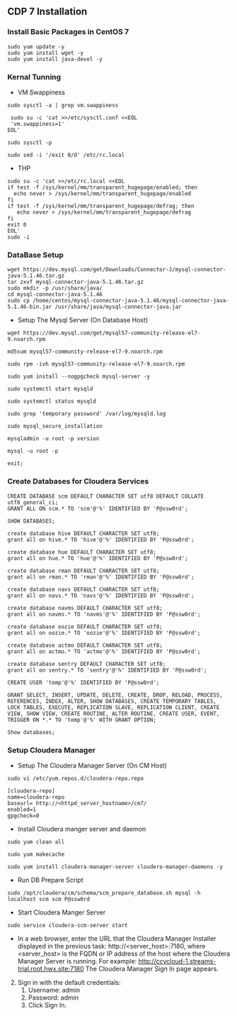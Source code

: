 CDP 7 Installation 
------------------

### Install Basic Packages in CentOS 7 

```
sudo yum update -y
sudo yum install wget -y
sudo yum install java-devel -y 

```

### Kernal Tunning 

* VM Swappiness

```
sudo sysctl -a | grep vm.swappiness

 sudo su -c 'cat >>/etc/sysctl.conf <<EOL
 'vm.swappiness=1' 
EOL'

sudo sysctl -p

sudo sed -i '/exit 0/d' /etc/rc.local
```

* THP 

```
sudo su -c 'cat >>/etc/rc.local <<EOL
if test -f /sys/kernel/mm/transparent_hugepage/enabled; then
  echo never > /sys/kernel/mm/transparent_hugepage/enabled
fi
if test -f /sys/kernel/mm/transparent_hugepage/defrag; then
   echo never > /sys/kernel/mm/transparent_hugepage/defrag 
fi
exit 0
EOL'
sudo -i
```

### DataBase Setup 

```
wget https://dev.mysql.com/get/Downloads/Connector-J/mysql-connector-java-5.1.46.tar.gz
tar zxvf mysql-connector-java-5.1.46.tar.gz
sudo mkdir -p /usr/share/java/
cd mysql-connector-java-5.1.46
sudo cp /home/centos/mysql-connector-java-5.1.46/mysql-connector-java-5.1.46-bin.jar /usr/share/java/mysql-connector-java.jar

```


* Setup The Mysql Server (On Database Host)

```
wget https://dev.mysql.com/get/mysql57-community-release-el7-9.noarch.rpm

md5sum mysql57-community-release-el7-9.noarch.rpm

sudo rpm -ivh mysql57-community-release-el7-9.noarch.rpm

sudo yum install --nogpgcheck mysql-server -y

sudo systemctl start mysqld

sudo systemctl status mysqld

sudo grep 'temporary password' /var/log/mysqld.log

sudo mysql_secure_installation

mysqladmin -u root -p version

mysql -u root -p

exit;

```

### Create Databases for Cloudera Services 

```
CREATE DATABASE scm DEFAULT CHARACTER SET utf8 DEFAULT COLLATE utf8_general_ci;
GRANT ALL ON scm.* TO 'scm'@'%' IDENTIFIED BY 'P@ssw0rd';

SHOW DATABASES;

create database hive DEFAULT CHARACTER SET utf8;
grant all on hive.* TO 'hive'@'%' IDENTIFIED BY 'P@ssw0rd';

create database hue DEFAULT CHARACTER SET utf8;
grant all on hue.* TO 'hue'@'%' IDENTIFIED BY 'P@ssw0rd';

create database rman DEFAULT CHARACTER SET utf8;
grant all on rman.* TO 'rman'@'%' IDENTIFIED BY 'P@ssw0rd';

create database navs DEFAULT CHARACTER SET utf8;
grant all on navs.* TO 'navs'@'%' IDENTIFIED BY 'P@ssw0rd';

create database navms DEFAULT CHARACTER SET utf8;
grant all on navms.* TO 'navms'@'%' IDENTIFIED BY 'P@ssw0rd';

create database oozie DEFAULT CHARACTER SET utf8;
grant all on oozie.* TO 'oozie'@'%' IDENTIFIED BY 'P@ssw0rd';

create database actmo DEFAULT CHARACTER SET utf8;
grant all on actmo.* TO 'actmo'@'%' IDENTIFIED BY 'P@ssw0rd';

create database sentry DEFAULT CHARACTER SET utf8;
grant all on sentry.* TO 'sentry'@'%' IDENTIFIED BY 'P@ssw0rd';

CREATE USER 'temp'@'%' IDENTIFIED BY 'P@ssw0rd';

GRANT SELECT, INSERT, UPDATE, DELETE, CREATE, DROP, RELOAD, PROCESS, REFERENCES, INDEX, ALTER, SHOW DATABASES, CREATE TEMPORARY TABLES, LOCK TABLES, EXECUTE, REPLICATION SLAVE, REPLICATION CLIENT, CREATE VIEW, SHOW VIEW, CREATE ROUTINE, ALTER ROUTINE, CREATE USER, EVENT, TRIGGER ON *.* TO 'temp'@'%' WITH GRANT OPTION;

Show databases;

```


### Setup Cloudera Manager 

* Setup The Cloudera Manager Server (On CM Host)

```
sudo vi /etc/yum.repos.d/cloudera-repo.repo
```

```
[cloudera-repo]
name=cloudera-repo
baseurl= http://<httpd_server_hostname>/cm7/
enabled=1
gpgcheck=0

```

* Install Cloudera manger server and daemon 

```
sudo yum clean all

sudo yum makecache

sudo yum install cloudera-manager-server cloudera-manager-daemons -y

```

* Run DB Prepare Script 

```
sudo /opt/cloudera/cm/schema/scm_prepare_database.sh mysql -h localhost scm scm P@ssw0rd
```

* Start Cloudera Manger Server 

```
sudo service cloudera-scm-server start 
```

* In a web browser, enter the URL that the Cloudera Manager Installer displayed in the previous task: http://<server_host>:7180, where <server_host> is the FQDN or IP address of the host where the Cloudera Manager Server is running.
For example: http://ccycloud-1.streams-trial.root.hwx.site:7180
The Cloudera Manager Sign In page appears.
2. Sign in with the default credentials:
   1. Username: admin
   2. Password: admin
   3. Click Sign In.
